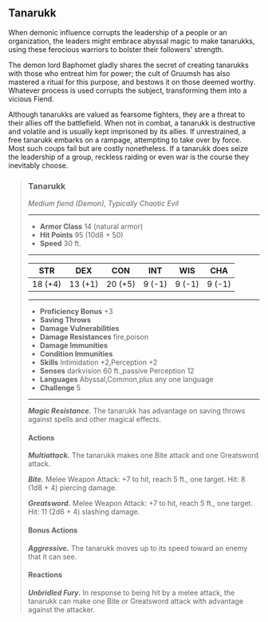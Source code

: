 ## Tanarukk
When demonic influence corrupts the leadership of a people or an organization, the leaders might embrace abyssal magic to make tanarukks, using these ferocious warriors to bolster their followers' strength.

The demon lord Baphomet gladly shares the secret of creating tanarukks with those who entreat him for power; the cult of Gruumsh has also mastered a ritual for this purpose, and bestows it on those deemed worthy. Whatever process is used corrupts the subject, transforming them into a vicious Fiend.

Although tanarukks are valued as fearsome fighters, they are a threat to their allies off the battlefield. When not in combat, a tanarukk is destructive and volatile and is usually kept imprisoned by its allies. If unrestrained, a free tanarukk embarks on a rampage, attempting to take over by force. Most such coups fail but are costly nonetheless. If a tanarukk does seize the leadership of a group, reckless raiding or even war is the course they inevitably choose.

>### Tanarukk
>*Medium fiend (Demon), Typically Chaotic Evil*
>___
>- **Armor Class** 14 (natural armor)
>- **Hit Points** 95 (10d8 + 50)
>- **Speed** 30 ft.
>___
>|**STR**|**DEX**|**CON**|**INT**|**WIS**|**CHA**|
>|:---:|:---:|:---:|:---:|:---:|:---:|
>|18 (+4)|13 (+1)|20 (+5)|9 (-1)|9 (-1)|9 (-1)|
>
>___
>- **Proficiency Bonus** +3
>- **Saving Throws** 
>- **Damage Vulnerabilities** 
>- **Damage Resistances** fire,poison
>- **Damage Immunities** 
>- **Condition Immunities** 
>- **Skills** Intimidation +2,Perception +2
>- **Senses** darkvision 60 ft.,passive Perception 12
>- **Languages** Abyssal,Common,plus any one language
>- **Challenge** 5
>___
>***Magic Resistance.*** The tanarukk has advantage on saving throws against spells and other magical effects.
>
>#### Actions
>***Multiattack.*** The tanarukk makes one Bite attack and one Greatsword attack.
>
>***Bite.*** Melee Weapon Attack: +7 to hit, reach 5 ft., one target. Hit: 8 (1d8 + 4) piercing damage.
>
>***Greatsword.*** Melee Weapon Attack: +7 to hit, reach 5 ft., one target. Hit: 11 (2d6 + 4) slashing damage.
>
>#### Bonus Actions
>***Aggressive.*** The tanarukk moves up to its speed toward an enemy that it can see.
>
>#### Reactions
>***Unbridled Fury.*** In response to being hit by a melee attack, the tanarukk can make one Bite or Greatsword attack with advantage against the attacker.
>
